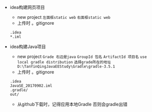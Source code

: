 

- idea构建网页项目
  - new project `左面框static web` `右面框static web`
  - 上传时 。gitignore
  
  ```
  .idea
  *.iml
  ```
- idea构建Java项目
  - new project `Grade 右边是java`  `GroupId 包名`  `ArtifactId 项目名` `use local gradle distribution`
  `选择grade所在的地址  D:\TanYinQingJavaEEStudy\Gradle\gradle-3.5.1`
   - 上传时 。gitignore
    
    ```
   .idea
   JavaSE_20170902.iml
   .gradle/
   out/
    ```
    - 从github下载时，记得应用本地Gradle 否则会gradle出错